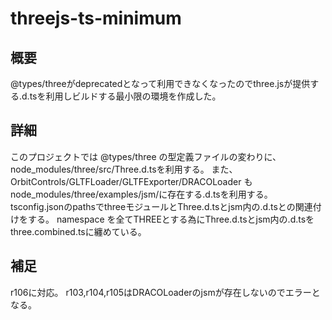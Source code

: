 # threejs-ts-minimum

## 概要

@types/threeがdeprecatedとなって利用できなくなったのでthree.jsが提供する.d.tsを利用しビルドする最小限の環境を作成した。

## 詳細

このプロジェクトでは @types/three の型定義ファイルの変わりに、node_modules/three/src/Three.d.tsを利用する。
また、OrbitControls/GLTFLoader/GLTFExporter/DRACOLoader もnode_modules/three/examples/jsm/に存在する.d.tsを利用する。
tsconfig.jsonのpathsでthreeモジュールとThree.d.tsとjsm内の.d.tsとの関連付けをする。
namespace を全てTHREEとする為にThree.d.tsとjsm内の.d.tsをthree.combined.tsに纏めている。

## 補足

r106に対応。
r103,r104,r105はDRACOLoaderのjsmが存在しないのでエラーとなる。


